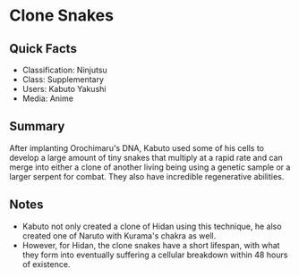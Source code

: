 # Clone Snakes

## Quick Facts
- Classification: Ninjutsu
- Class: Supplementary
- Users: Kabuto Yakushi
- Media: Anime

## Summary
After implanting Orochimaru's DNA, Kabuto used some of his cells to develop a large amount of tiny snakes that multiply at a rapid rate and can merge into either a clone of another living being using a genetic sample or a larger serpent for combat. They also have incredible regenerative abilities.

## Notes
- Kabuto not only created a clone of Hidan using this technique, he also created one of Naruto with Kurama's chakra as well.
- However, for Hidan, the clone snakes have a short lifespan, with what they form into eventually suffering a cellular breakdown within 48 hours of existence.
